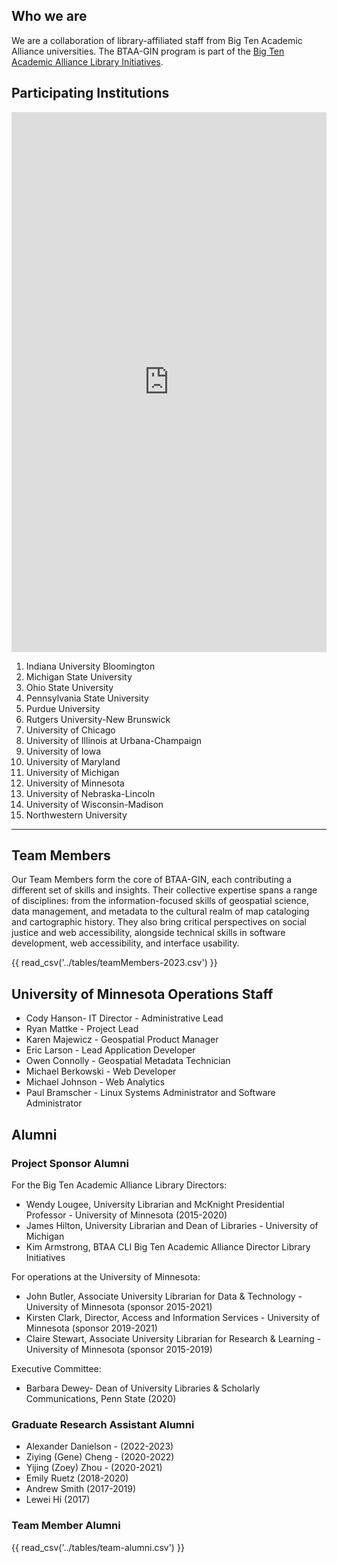 ## Who we are

We are a collaboration of library-affiliated staff from Big Ten Academic Alliance universities. The BTAA-GIN program is part of the [Big Ten Academic Alliance Library Initiatives](https://btaa.org/library/Libraries).

## Participating Institutions

<iframe width="100%" height="864" frameborder="0" src="https://ui-libraries.github.io/btaa-gin-members"></iframe>

1. Indiana University Bloomington
1. Michigan State University
1. Ohio State University
1. Pennsylvania State University
1. Purdue University
1. Rutgers University-New Brunswick
1. University of Chicago
1. University of Illinois at Urbana­-Champaign
1. University of Iowa
1. University of Maryland
1. University of Michigan
1. University of Minnesota
1. University of Nebraska-Lincoln
1. University of Wisconsin-­Madison
2. Northwestern University

---

##  Team Members

Our Team Members form the core of BTAA-GIN, each contributing a different set of skills and insights. Their collective expertise spans a range of disciplines: from the information-focused skills of geospatial science, data management, and metadata to the cultural realm of map cataloging and cartographic history. They also bring critical perspectives on social justice and web accessibility, alongside technical skills in software development, web accessibility, and interface usability. 

{{ read_csv('../tables/teamMembers-2023.csv') }}

## University of Minnesota Operations Staff

* Cody Hanson- IT Director - Administrative Lead
* Ryan Mattke - Project Lead
* Karen Majewicz - Geospatial Product Manager
* Eric Larson - Lead Application Developer
* Owen Connolly - Geospatial Metadata Technician
* Michael Berkowski - Web Developer
* Michael Johnson - Web Analytics
* Paul Bramscher - Linux Systems Administrator and Software Administrator 

## Alumni

### Project Sponsor Alumni

For the Big Ten Academic Alliance Library Directors: 

* Wendy Lougee, University Librarian and McKnight Presidential Professor - University of Minnesota  (2015-2020)
* James Hilton, University Librarian and Dean of Libraries - University of Michigan
* Kim Armstrong, BTAA CLI Big Ten Academic Alliance Director Library Initiatives 

For operations at the University of Minnesota: 

* John Butler, Associate University Librarian for Data & Technology - University of Minnesota (sponsor 2015-2021)
* Kirsten Clark, Director, Access and Information Services - University of Minnesota (sponsor 2019-2021)
* Claire Stewart, Associate University Librarian for Research & Learning - University of Minnesota (sponsor 2015-2019)
 
Executive Committee:

* Barbara Dewey- Dean of University Libraries & Scholarly Communications, Penn State (2020)

### Graduate Research Assistant Alumni

* Alexander Danielson - (2022-2023)
* Ziying (Gene) Cheng - (2020-2022)
* Yijing (Zoey) Zhou - (2020-2021)
* Emily Ruetz (2018-2020)
* Andrew Smith (2017-2019)
* Lewei Hi (2017)

### Team Member Alumni

{{ read_csv('../tables/team-alumni.csv') }}
